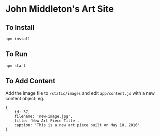 # John Middleton's Art Site

## To Install

```
npm install
```

## To Run

```
npm start
```

## To Add Content

Add the image file to `/static/images` and edit `app/content.js` with a new content object: eg.

```
{
	id: 37,
	filename: 'new-image.jpg',
	title: 'New Art Piece Title',
	caption: 'This is a new art piece built on May 18, 2016'
}
```